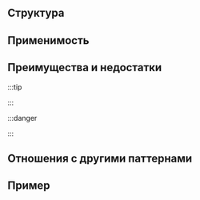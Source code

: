 ## Структура


## Применимость


## Преимущества и недостатки

:::tip

:::

:::danger

:::

## Отношения с другими паттернами


## Пример

```ts

```